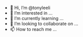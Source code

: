 - 👋 Hi, I’m @tonyleeli
- 👀 I’m interested in ...
- 🌱 I’m currently learning ...
- 💞️ I’m looking to collaborate on ...
- 📫 How to reach me ...

<!---
tonyleeli/tonyleeli is a ✨ special ✨ repository because its `README.md` (this file) appears on your GitHub profile.
You can click the Preview link to take a look at your changes.
--->
